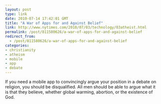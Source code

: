 ```yaml
---
layout: post
type: link
date: 2010-07-14 17:42:01 GMT
title: "A War of Apps for and Against Belief"
link: http://www.nytimes.com/2010/07/03/technology/03atheist.html
permalink: /post/811580626/a-war-of-apps-for-and-against-belief
redirect_from: 
  - /post/811580626/a-war-of-apps-for-and-against-belief
categories:
- christianity
- atheism
- mobile
- app
- debate
---
```

If you need a mobile app to convincingly argue your position in a debate on religion, you should be disqualified. All men should be able to argue what it is that they believe, whether global warming, abortion, or the existence of God.